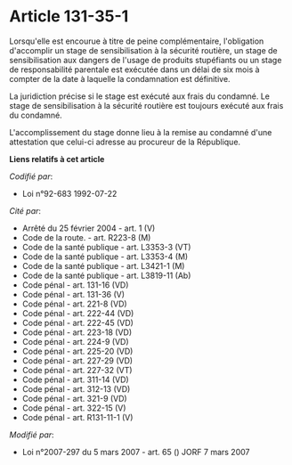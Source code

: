 # Article 131-35-1

Lorsqu'elle est encourue à titre de peine complémentaire, l'obligation d'accomplir un stage de sensibilisation à la sécurité
routière, un stage de sensibilisation aux dangers de l'usage de produits stupéfiants ou un stage de responsabilité parentale
est exécutée dans un délai de six mois à compter de la date à laquelle la condamnation est définitive.

La juridiction précise si le stage est exécuté aux frais du condamné. Le stage de sensibilisation à la sécurité routière est
toujours exécuté aux frais du condamné.

L'accomplissement du stage donne lieu à la remise au condamné d'une attestation que celui-ci adresse au procureur de la
République.

**Liens relatifs à cet article**

_Codifié par_:

  - Loi n°92-683 1992-07-22

_Cité par_:

  - Arrêté du 25 février 2004 - art. 1 (V)
  - Code de la route. - art. R223-8 (M)
  - Code de la santé publique - art. L3353-3 (VT)
  - Code de la santé publique - art. L3353-4 (M)
  - Code de la santé publique - art. L3421-1 (M)
  - Code de la santé publique - art. L3819-11 (Ab)
  - Code pénal - art. 131-16 (VD)
  - Code pénal - art. 131-36 (V)
  - Code pénal - art. 221-8 (VD)
  - Code pénal - art. 222-44 (VD)
  - Code pénal - art. 222-45 (VD)
  - Code pénal - art. 223-18 (VD)
  - Code pénal - art. 224-9 (VD)
  - Code pénal - art. 225-20 (VD)
  - Code pénal - art. 227-29 (VD)
  - Code pénal - art. 227-32 (VT)
  - Code pénal - art. 311-14 (VD)
  - Code pénal - art. 312-13 (VD)
  - Code pénal - art. 321-9 (VD)
  - Code pénal - art. 322-15 (V)
  - Code pénal - art. R131-11-1 (V)

_Modifié par_:

  - Loi n°2007-297 du 5 mars 2007 - art. 65 () JORF 7 mars 2007
